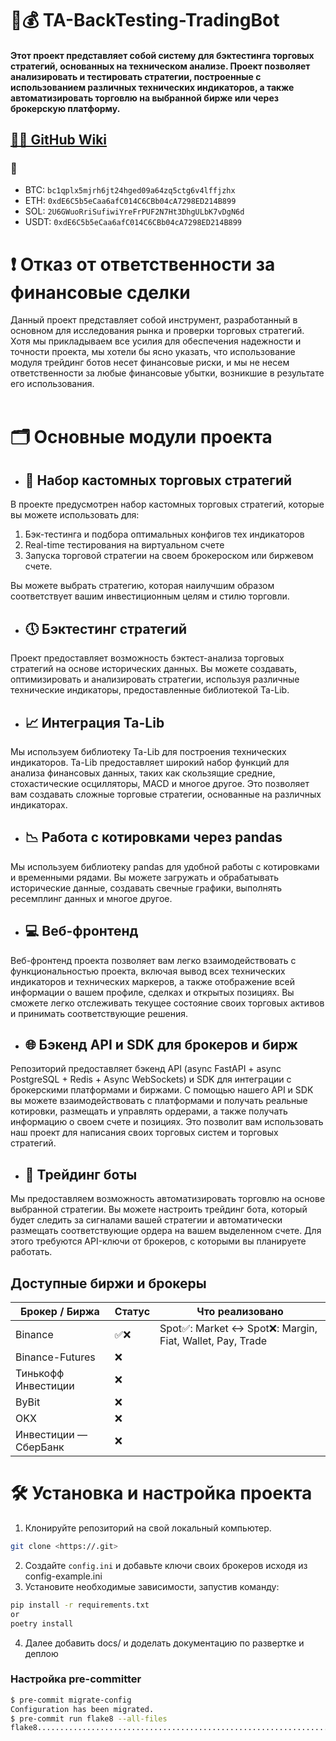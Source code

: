 # 🤖💰 TA-BackTesting-TradingBot
#### Этот проект представляет собой систему для бэктестинга торговых стратегий, основанных на техническом анализе. Проект позволяет анализировать и тестировать стратегии, построенные с использованием различных технических индикаторов, а также автоматизировать торговлю на выбранной бирже или через брокерскую платформу.
## [👨‍🔬 GitHub Wiki](https://github.com/kde2podfreebsd/TA-BackTesting-TradingBot/wiki)
### 💸
* BTC: ```bc1qplx5mjrh6jt24hged09a64zq5ctg6v4lffjzhx  ```
* ETH: ```0xdE6C5b5eCaa6afC014C6CBb04cA7298ED214B899 ```
* SOL: ```2U6GWuoRriSufiwiYreFrPUF2N7Ht3DhgULbK7vDgN6d ```
* USDT: ``` 0xdE6C5b5eCaa6afC014C6CBb04cA7298ED214B899 ```

# ❗️ Отказ от ответственности за финансовые сделки
Данный проект представляет собой инструмент, разработанный в основном для исследования рынка и проверки торговых стратегий. Хотя мы прикладываем все усилия для обеспечения надежности и точности проекта, мы хотели бы ясно указать, что использование модуля трейдинг ботов несет финансовые риски, и мы не несем ответственности за любые финансовые убытки, возникшие в результате его использования.
<br/><br/>
# 🗂 Основные модули проекта
* ## 🤔 Набор кастомных торговых стратегий
В проекте предусмотрен набор кастомных торговых стратегий, которые вы можете использовать для:
1) Бэк-тестинга и подбора оптимальных конфигов тех индикаторов
2) Real-time тестирования на виртуальном счете
3) Запуска торговой стратегии на своем брокероском или биржевом счете.

Вы можете выбрать стратегию, которая наилучшим образом соответствует вашим инвестиционным целям и стилю торговли.

* ## 🕔 Бэктестинг стратегий
Проект предоставляет возможность бэктест-анализа торговых стратегий на основе исторических данных. Вы можете создавать, оптимизировать и анализировать стратегии, используя различные технические индикаторы, предоставленные библиотекой Ta-Lib.
* ## 📈 Интеграция Ta-Lib
Мы используем библиотеку Ta-Lib для построения технических индикаторов. Ta-Lib предоставляет широкий набор функций для анализа финансовых данных, таких как скользящие средние, стохастические осцилляторы, MACD и многое другое. Это позволяет вам создавать сложные торговые стратегии, основанные на различных индикаторах.
* ## 📉 Работа с котировками через pandas
Мы используем библиотеку pandas для удобной работы с котировками и временными рядами. Вы можете загружать и обрабатывать исторические данные, создавать свечные графики, выполнять ресемплинг данных и многое другое.
* ## 💻 Веб-фронтенд
Веб-фронтенд проекта позволяет вам легко взаимодействовать с функциональностью проекта, включая вывод всех технических индикаторов и технических маркеров, а также отображение всей информации о вашем профиле, сделках и открытых позициях. Вы сможете легко отслеживать текущее состояние своих торговых активов и принимать соответствующие решения.
* ## 🌐 Бэкенд API и SDK для брокеров и бирж
Репозиторий предоставляет бэкенд API (async FastAPI + async PostgreSQL + Redis + Async WebSockets) и SDK для интеграции с брокерскими платформами и биржами. С помощью нашего API и SDK вы можете взаимодействовать с платформами и получать реальные котировки, размещать и управлять ордерами, а также получать информацию о своем счете и позициях. Это позволит вам использовать наш проект для написания своих торговых систем и торговых стратегий.
* ## 🤖 Трейдинг боты
Мы предоставляем возможность автоматизировать торговлю на основе выбранной стратегии. Вы можете настроить трейдинг бота, который будет следить за сигналами вашей стратегии и автоматически размещать соответствующие ордера на вашем выделенном счете. Для этого требуются API-ключи от брокеров, с которыми вы планируете работать.

## Доступные биржи и брокеры 
| Брокер / Биржа | Статус | Что реализовано 
|----------|----------|----------|
| Binance|✅❌| Spot✅: Market <-> Spot❌: Margin, Fiat, Wallet, Pay, Trade
| Binance-Futures|❌| 
| Тинькофф Инвестиции|❌| 
| ByBit|❌| 
| OKX|❌| 
| Инвестиции — СберБанк|❌|

# 🛠 Установка и настройка проекта
1. Клонируйте репозиторий на свой локальный компьютер.
```.sh
git clone <https://.git>
```
2. Создайте ``` config.ini ``` и добавьте ключи своих брокеров исходя из config-example.ini 
3. Установите необходимые зависимости, запустив команду:
```.sh
pip install -r requirements.txt
or
poetry install
```
4. Далее добавить docs/ и доделать документацию по развертке и деплою

### Настройка pre-committer
```.sh
$ pre-commit migrate-config
Configuration has been migrated.
$ pre-commit run flake8 --all-files
flake8...................................................................Passed
```
